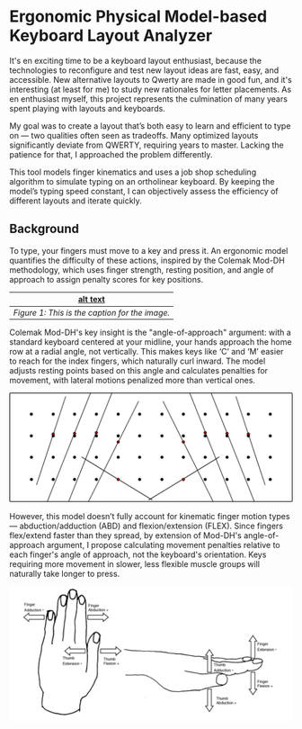 # Ergonomic Physical Model-based Keyboard Layout Analyzer
It's en exciting time to be a keyboard layout enthusiast, because the technologies to reconfigure and test new layout ideas are fast, easy, and accessible. New alternative layouts to Qwerty are made in good fun, and it's interesting (at least for me) to study new rationales for letter placements. As en enthusiast myself, this project represents the culmination of many years spent playing with layouts and keyboards.

My goal was to create a layout that’s both easy to learn and efficient to type on — two qualities often seen as tradeoffs. Many optimized layouts significantly deviate from QWERTY, requiring years to master. Lacking the patience for that, I approached the problem differently.

This tool models finger kinematics and uses a job shop scheduling algorithm to simulate typing on an ortholinear keyboard. By keeping the model’s typing speed constant, I can objectively assess the efficiency of different layouts and iterate quickly.

## Background

To type, your fingers must move to a key and press it. An ergonomic model quantifies the difficulty of these actions, inspired by the Colemak Mod-DH methodology, which uses finger strength, resting position, and angle of approach to assign penalty scores for key positions.

|[alt text](https://github.com/mkstp/layout_analyzer/blob/main/Images/iso_angle_approach.png)|
|:---------------------------:|
| *Figure 1: This is the caption for the image.* |

Colemak Mod-DH's key insight is the "angle-of-approach" argument: with a standard keyboard centered at your midline, your hands approach the home row at a radial angle, not vertically. This makes keys like ‘C’ and ‘M’ easier to reach for the index fingers, which naturally curl inward. The model adjusts resting points based on this angle and calculates penalties for movement, with lateral motions penalized more than vertical ones.

![alt text](https://github.com/mkstp/layout_analyzer/blob/main/Images/aoa.png)

However, this model doesn’t fully account for kinematic finger motion types — abduction/adduction (ABD) and flexion/extension (FLEX). Since fingers flex/extend faster than they spread, by extension of Mod-DH's angle-of-approach argument, I propose calculating movement penalties relative to each finger's angle of approach, not the keyboard's orientation. Keys requiring more movement in slower, less flexible muscle groups will naturally take longer to press.

![alt text](https://github.com/mkstp/layout_analyzer/blob/main/Images/finger_movements.png)